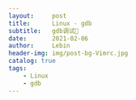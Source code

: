 ```yaml
---
layout:     post                    
title:      Linux - gdb         
subtitle:   gdb调试🦏
date:       2021-02-06            
author:     Lebin                     
header-img: img/post-bg-Vimrc.jpg
catalog: true                       
tags:                               
    - Linux
    - gdb
---
```


